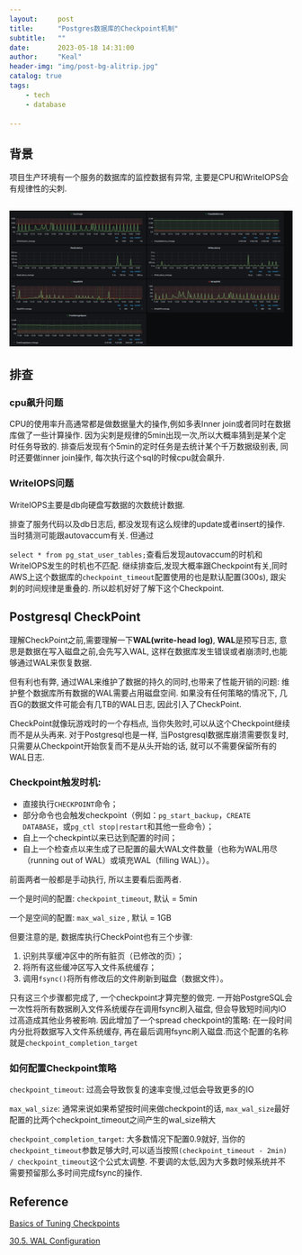 ```yaml
---
layout:     post
title:      "Postgres数据库的Checkpoint机制"
subtitle:   ""
date:       2023-05-18 14:31:00
author:     "Keal"
header-img: "img/post-bg-alitrip.jpg"
catalog: true
tags:
    - tech
    - database

---
```


## 背景

项目生产环境有一个服务的数据库的监控数据有异常, 主要是CPU和WriteIOPS会有规律性的尖刺.

## ![image-20230418144810865](https://raw.githubusercontent.com/kneed/typora_img_respository/main/typora/202306021032615.png)

## 排查

### cpu飙升问题

CPU的使用率升高通常都是做数据量大的操作,例如多表Inner join或者同时在数据库做了一些计算操作. 因为尖刺是规律的5min出现一次,所以大概率猜到是某个定时任务导致的. 排查后发现有个5min的定时任务是去统计某个千万数据级别表, 同时还要做inner join操作, 每次执行这个sql的时候cpu就会飙升.

### WriteIOPS问题

WriteIOPS主要是db向硬盘写数据的次数统计数据.

排查了服务代码以及db日志后, 都没发现有这么规律的update或者insert的操作. 当时猜测可能跟autovaccum有关. 但通过

`select * from pg_stat_user_tables;`查看后发现autovaccum的时机和WriteIOPS发生的时机也不匹配. 继续排查后,发现大概率跟Checkpoint有关,同时AWS上这个数据库的`checkpoint_timeout`配置使用的也是默认配置(300s), 跟尖刺的时间规律是重叠的. 所以趁机好好了解下这个Checkpoint.



## Postgresql CheckPoint

理解CheckPoint之前,需要理解一下**WAL(write-head log)**, **WAL**是预写日志, 意思是数据在写入磁盘之前,会先写入WAL, 这样在数据库发生错误或者崩溃时,也能够通过WAL来恢复数据.

但有利也有弊, 通过WAL来维护了数据的持久的同时,也带来了性能开销的问题: 维护整个数据库所有数据的WAL需要占用磁盘空间. 如果没有任何策略的情况下, 几百G的数据文件可能会有几TB的WAL日志, 因此引入了CheckPoint.

CheckPoint就像玩游戏时的一个存档点, 当你失败时,可以从这个Checkpoint继续而不是从头再来. 对于Postgresql也是一样, 当Postgresql数据库崩溃需要恢复时, 只需要从Checkpoint开始恢复而不是从头开始的话, 就可以不需要保留所有的WAL日志.

### Checkpoint触发时机:

- 直接执行`CHECKPOINT`命令；
- 部分命令也会触发checkpoint（例如：`pg_start_backup`，`CREATE DATABASE`，或`pg_ctl stop|restart`和其他一些命令）；
- 自上一个checkpint以来已达到配置的时间；
- 自上一个检查点以来生成了已配置的最大WAL文件数量（也称为WAL用尽（running out of WAL）或填充WAL（filling WAL））。

前面两者一般都是手动执行, 所以主要看后面两者.

一个是时间的配置: `checkpoint_timeout`, 默认 = 5min

一个是空间的配置: `max_wal_size` , 默认 = 1GB

但要注意的是, 数据库执行CheckPoint也有三个步骤:

1. 识别共享缓冲区中的所有脏页（已修改的页）；
2. 将所有这些缓冲区写入文件系统缓存；
3. 调用`fsync()`将所有修改后的文件刷新到磁盘（数据文件）。

只有这三个步骤都完成了, 一个checkpoint才算完整的做完. 一开始PostgreSQL会一次性将所有数据刷入文件系统缓存在调用fsync刷入磁盘, 但会导致短时间内IO过高造成其他业务被影响. 因此增加了一个spread checkpoint的策略: 在一段时间内分批将数据写入文件系统缓存, 再在最后调用fsync刷入磁盘.而这个配置的名称就是`checkpoint_completion_target`

### 如何配置Checkpoint策略

`checkpoint_timeout`: 过高会导致恢复的速率变慢,过低会导致更多的IO

`max_wal_size`: 通常来说如果希望按时间来做checkpoint的话, `max_wal_size`最好配置的比两个checkpoint_timeout之间产生的wal_size稍大

`checkpoint_completion_target`: 大多数情况下配置0.9就好, 当你的`checkpoint_timeout`参数足够大时,可以适当按照`(checkpoint_timeout - 2min) / checkpoint_timeout`这个公式太调整. 不要调的太低,因为大多数时候系统并不需要预留那么多时间完成fsync的操作.

## Reference

[Basics of Tuning Checkpoints]()

[30.5. WAL Configuration](https://www.postgresql.org/docs/current/wal-configuration.html)

